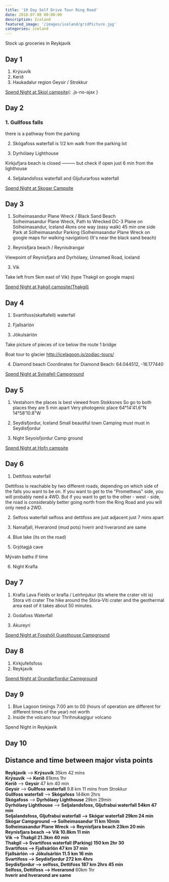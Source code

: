 ```yaml
---
title: '10 Day Self Drive Tour Ring Road'
date: 2018-07-08 00:00:00
description: Iceland
featured_image: '/images/iceland/gridPicture.jpg'
categories: iceland
---
```




Stock up groceries in Reykjavik

## Day 1

1. Krýsuvík
2. Kerið
3. Haukadalur region Geysir / Strokkur

[Spend Night at Skjol campsite](/iceland/camping-ring-road/#SkjolCampground){: .js-no-ajax }





## Day 2

### 1. Gullfoss falls
  there is a pathway from the parking

2. Skógafoss
  waterfall is 1/2 km walk from the parking lot

3. Dyrhólaey Lighthouse

  Kirkjufjara beach is closed ——— but check if open
  just 6 min from the lighthouse

4. Seljalandsfoss waterfall and Gljufurarfoss waterfall


[Spend Night at Skogar Campsite](/iceland/camping-ring-road)

## Day 3

1. Solheimasandur Plane Wreck / Black Sand Beach<br>
  Solheimasandur Plane Wreck, Path to Wrecked DC-3 Plane on Sólheimasandur, Iceland 4kms one way (easy walk)  45 min one side
  Park at Sólheimasandur Parking (Solheimasandur Plane Wreck on google maps for walking navigation)  (It's near the black sand beach)


2. Reynisfjara beach / Reynisdrangar

  Viewpoint of Reynisfjara and Dyrhólaey, Unnamed Road, Iceland


3. Vik

Take left from 5km east of Vik) (type Thakgil on google maps)

[Spend Night at Þakgil campsite(Thakgil)](/iceland/camping-ring-road)




## Day 4

1. Svartifoss(skaftafell) waterfall

2. Fjallsárlón

3. Jökulsárlón

Take picture of pieces of ice below the route 1 bridge

Boat tour to glacier http://icelagoon.is/zodiac-tours/


4. Diamond beach
Coordinates for Diamond Beach: 64.044512, -16.177440

[Spend Night at Svinafell Campground](/iceland/camping-ring-road)




## Day 5
1. Vestahorn
the places is best viewed from Stokksnes So go to both places they are 5 min apart
Very photogenic place  64°14'41.6"N 14°58’10.8"W

2. Seydisfjordur, Iceland
Small beautiful town
Camping must must in Seydisfjordur

3. Night Seyoisfjordur Camp ground

[Spend Night at Hofn campsite](/iceland/camping-ring-road)

## Day 6

1. Dettifoss waterfall

Dettifoss is reachable by two different roads, depending on which side of the falls you want to be on. If you want to get to the "Prometheus" side, you will probably need a 4WD. But if you want to get to the other - west - side, the road is considerably better going north from the Ring Road and you will only need a 2WD.

2. Selfoss waterfall
selfoss and dettifoss are just adjacent just 7 mins apart


3. Namafjall, Hverarond (mud pots)
hverir and hverarond are same


4. Blue lake (its on the road)

5. Grjótagjá cave

Mývatn baths if time

6. Night Krafla



## Day 7

1. Krafla Lava Fields or krafla / Leirhnjukur
(its where the crater viti is)
Stora viti crater
The hike around the Stóra-Víti crater and the geothermal area east of it takes about 50 minutes.


2. Godafoss Waterfall

3. Akureyri

[Spend Night at Fosshóll Guesthouse Campground](/iceland/camping-ring-road)


## Day 8

1. Kirkjufellsfoss
2. Reykjavík

[Spend Night at Grundarfjordur Campground](/iceland/camping-ring-road)


## Day 9
1. Blue Lagoon timings 7:00 am to 00 (hours of operation are different for different times of the year) not worth
2. Inside the volcano tour Thrihnukagigur volcano

Spend Night in Reykjavik

## Day 10


## Distance and time between major vista points

**Reykjavik** —> **Krýsuvík** 35km 42 mins<br>
**Krýsuvík**  —>  **Kerið**  81kms 1hr<br>
**Kerið** —> **Geysir** 47 km 40 min<br>
**Geysir** —> **Gullfoss waterfall** 9.8 km 11 mins from Strokkur<br>
**Gullfoss waterfall**  —>  **Skógafoss**  144km 2hrs<br>
**Skógafoss** —> **Dyrhólaey Lighthouse** 29km 29min<br>
**Dyrhólaey Lighthouse** —> ****Seljalandsfoss, Gljufrabui waterfall** 54km 47 min<br>
**Seljalandsfoss, Gljufrabui waterfall** —> **Skógar waterfall** 29km 24 min<br>
**Skógar Campground** —> **Solheimasandur** 11 km 10min<br>
**Solheimasandur Plane Wreck**  —>  **Reynisfjara beach** 23km 20 min<br>
**Reynisfjara beach** —> **Vik** 10.8km 11 min<br>
**Vik** —> **Thakgil** 21.3km 40 min<br>
**Thakgil** —> **Svartifoss waterfall (Parking)** 150 km 2hr 30<br>
**Svartifoss** —> **Fjallsárlón** 47 km 37 min<br>
**Fjallsárlón** —> **Jökulsárlón** 11.5 km 16 min<br>
**Svartifoss** —> **Seydisfjordur** 272 km 4hrs<br>
**Seydisfjordur** —> **selfoss, Dettifoss** 187 km 2hrs 45 min<br>
**Selfoss, Dettifoss**  —> Hverarond** 60km 1hr<br>
**hverir and hverarond are same**<br>

